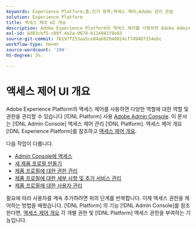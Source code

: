 ```yaml
---
keywords: Experience Platform;홈;인기 항목;액세스 제어;Adobe 관리 콘솔
solution: Experience Platform
title: 액세스 제어 UI 개요
description: Adobe Experience Platform의 액세스 제어를 사용하면 Adobe Admin Console을 사용하여 다양한 플랫폼 기능에 대한 역할 및 권한을 관리할 수 있습니다. 이 문서는 Platform의 액세스 제어를 관리하기 위해 Admin Console을 탐색하는 방법에 대한 안내서입니다.
exl-id: 6d83cbf5-c09f-4e2a-9678-b124981f8e83
source-git-commit: 7b197f253aa5ce04a682040814cf749407154ebc
workflow-type: tm+mt
source-wordcount: '194'
ht-degree: 3%

---
```


# 액세스 제어 UI 개요

Adobe Experience Platform의 액세스 제어를 사용하면 다양한 역할에 대한 역할 및 권한을 관리할 수 있습니다 [!DNL Platform] 사용 [Adobe Admin Console](https://adminconsole.adobe.com). 이 문서는 [!DNL Admin Console] 액세스 제어 관리 [!DNL Platform]. 액세스 제어 개요 [!DNL Experience Platform]를 참조하고 [액세스 제어 개요](./../home.md).

다음 작업이 다룹니다.

- [Admin Console에 액세스](./browse.md)
- [새 제품 프로필 만들기](./create-profile.md)
- [제품 프로필에 대한 권한 관리](./permissions.md)
- [제품 프로필에 대한 세부 사항 및 추가 서비스 관리](./details-and-services.md)
- [제품 프로필에 대한 사용자 관리](./users.md)

필요에 따라 사용자를 계속 추가하려면 위의 단계를 반복합니다. 이제 액세스 권한을 제어하는 방법을 배웠습니다. [!DNL Platform] 의 기능 [!DNL Admin Console]를 참조한다면, [액세스 제어 개요](../home.md) 각 개별 권한 및 [!DNL Platform] 액세스 권한을 부여하는 기능입니다.
